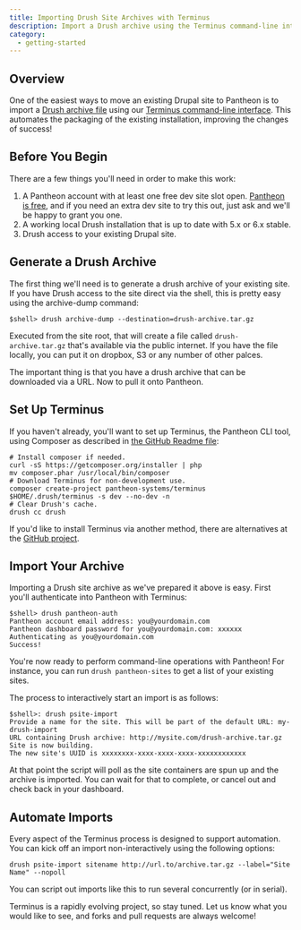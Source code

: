 ```yaml
---
title: Importing Drush Site Archives with Terminus
description: Import a Drush archive using the Terminus command-line interface.
category:
  - getting-started
---
```


## Overview
One of the easiest ways to move an existing Drupal site to Pantheon is to import a [Drush archive file](http://drush.ws/#archive-dump) using our [Terminus command-line interface](/docs/articles/local/terminus-the-pantheon-command-line-interface/). This automates the packaging of the existing installation, improving the changes of success!

## Before You Begin

There are a few things you'll need in order to make this work:

1. A Pantheon account with at least one free dev site slot open. [Pantheon is free](https://dashboard.getpantheon.com/register), and if you need an extra dev site to try this out, just ask and we'll be happy to grant you one.
2. A working local Drush installation that is up to date with 5.x or 6.x stable.
3. Drush access to your existing Drupal site.


## Generate a Drush Archive

The first thing we'll need is to generate a drush archive of your existing site. If you have Drush access to the site direct via the shell, this is pretty easy using the archive-dump command:

    $shell> drush archive-dump --destination=drush-archive.tar.gz

Executed from the site root, that will create a file called `drush-archive.tar.gz` that's available via the public internet. If you have the file locally, you can put it on dropbox, S3 or any number of other palces.

The important thing is that you have a drush archive that can be downloaded via a URL. Now to pull it onto Pantheon.

## Set Up Terminus

If you haven't already, you'll want to set up Terminus, the Pantheon CLI tool, using Composer as described in [the GitHub Readme file](https://github.com/pantheon-systems/terminus):

    # Install composer if needed.
    curl -sS https://getcomposer.org/installer | php
    mv composer.phar /usr/local/bin/composer
    # Download Terminus for non-development use.
    composer create-project pantheon-systems/terminus $HOME/.drush/terminus -s dev --no-dev -n
    # Clear Drush's cache.
    drush cc drush

If you'd like to install Terminus via another method, there are alternatives at the [GitHub project](https://github.com/pantheon-systems/terminus).

## Import Your Archive

Importing a Drush site archive as we've prepared it above is easy. First you'll authenticate into Pantheon with Terminus:

    $shell> drush pantheon-auth
    Pantheon account email address: you@yourdomain.com
    Pantheon dashboard password for you@yourdomain.com: xxxxxx
    Authenticating as you@yourdomain.com
    Success!

You're now ready to perform command-line operations with Pantheon! For instance, you can run `drush pantheon-sites` to get a list of your existing sites.

The process to interactively start an import is as follows:

    $shell>: drush psite-import
    Provide a name for the site. This will be part of the default URL: my-drush-import
    URL containing Drush archive: http://mysite.com/drush-archive.tar.gz
    Site is now building.
    The new site's UUID is xxxxxxxx-xxxx-xxxx-xxxx-xxxxxxxxxxxx

At that point the script will poll as the site containers are spun up and the archive is imported. You can wait for that to complete, or cancel out and check back in your dashboard.

## Automate Imports

Every aspect of the Terminus process is designed to support automation. You can kick off an import non-interactively using the following options:

    drush psite-import sitename http://url.to/archive.tar.gz --label="Site Name" --nopoll

You can script out imports like this to run several concurrently (or in serial).

Terminus is a rapidly evolving project, so stay tuned. Let us know what you would like to see, and forks and pull requests are always welcome!
